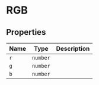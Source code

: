 # RGB

## Properties

| Name | Type | Description |
|------|------|-------------|
| `r` | `number` |  |
| `g` | `number` |  |
| `b` | `number` |  |

